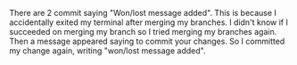 There are 2 commit saying "Won/lost message added". This is because I accidentally exited my terminal after merging my branches. I didn't know if I succeeded on merging my branch so I tried merging my branches again. Then a message appeared saying to commit your changes. So I committed my change again, writing "won/lost message added". 
